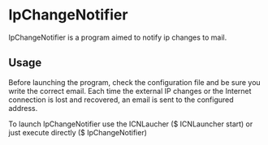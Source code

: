 IpChangeNotifier
================

IpChangeNotifier is a program aimed to notify ip changes to mail.

Usage
-----
Before launching the program, check the configuration file and be sure you write
the correct email. Each time the external IP changes or the Internet connection 
is lost and recovered, an email is sent to the configured address.

To launch IpChangeNotifier use the ICNLaucher ($ ICNLauncher start) or just 
execute directly ($ IpChangeNotifier)
